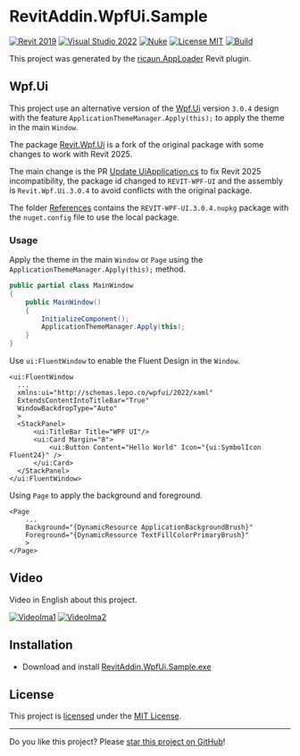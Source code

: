 # RevitAddin.WpfUi.Sample

[![Revit 2019](https://img.shields.io/badge/Revit-2019+-blue.svg)](../..)
[![Visual Studio 2022](https://img.shields.io/badge/Visual%20Studio-2022-blue)](../..)
[![Nuke](https://img.shields.io/badge/Nuke-Build-blue)](https://nuke.build/)
[![License MIT](https://img.shields.io/badge/License-MIT-blue.svg)](LICENSE)
[![Build](../../actions/workflows/Build.yml/badge.svg)](../../actions)

This project was generated by the [ricaun.AppLoader](https://ricaun.com/AppLoader/) Revit plugin.

## Wpf.Ui

This project use an alternative version of the [Wpf.Ui](https://github.com/lepoco/wpfui) version `3.0.4` design with the feature `ApplicationThemeManager.Apply(this);` to apply the theme in the main `Window`.

The package [Revit.Wpf.Ui](https://github.com/ricaun/wpfui/releases/tag/3.0.4-revit-release) is a fork of the original package with some changes to work with Revit 2025.

The main change is the PR [Update UiApplication.cs](https://github.com/lepoco/wpfui/pull/1082) to fix Revit 2025 incompatibility, the package id changed to `REVIT-WPF-UI` and the assembly is `Revit.Wpf.Ui.3.0.4` to avoid conflicts with the original package.

The folder [References](References) contains the `REVIT-WPF-UI.3.0.4.nupkg` package with the `nuget.config` file to use the local package.

### Usage

Apply the theme in the main `Window` or `Page` using the `ApplicationThemeManager.Apply(this);` method.

```C#
public partial class MainWindow
{
    public MainWindow()
    {
        InitializeComponent();
        ApplicationThemeManager.Apply(this);
    }
}
```

Use `ui:FluentWindow` to enable the Fluent Design in the `Window`.

```xaml
<ui:FluentWindow
  ...
  xmlns:ui="http://schemas.lepo.co/wpfui/2022/xaml"
  ExtendsContentIntoTitleBar="True"
  WindowBackdropType="Auto"
  >
  <StackPanel>
      <ui:TitleBar Title="WPF UI"/>
      <ui:Card Margin="8">
          <ui:Button Content="Hello World" Icon="{ui:SymbolIcon Fluent24}" />
      </ui:Card>
  </StackPanel>
</ui:FluentWindow>
```

Using `Page` to apply the background and foreground.
```xaml
<Page
    ...
    Background="{DynamicResource ApplicationBackgroundBrush}"
    Foreground="{DynamicResource TextFillColorPrimaryBrush}"
    >
</Page>
```

## Video

Video in English about this project.

[![VideoIma1]][Video1] [![VideoIma2]][Video2]

## Installation

* Download and install [RevitAddin.WpfUi.Sample.exe](../../releases/latest/download/RevitAddin.WpfUi.Sample.zip)

## License

This project is [licensed](LICENSE) under the [MIT License](https://en.wikipedia.org/wiki/MIT_License).

---

Do you like this project? Please [star this project on GitHub](../../stargazers)!

[Video1]: https://youtu.be/Ymwm8QMb6Ow
[VideoIma1]: https://img.youtube.com/vi/Ymwm8QMb6Ow/mqdefault.jpg
[Video2]: https://youtu.be/s9KEa0_GUlw
[VideoIma2]: https://img.youtube.com/vi/s9KEa0_GUlw/mqdefault.jpg